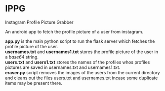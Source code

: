 # IPPG
Instagram Profile Picture Grabber

An android app to fetch the profile picture of a user from instagram.

<b>app.py</b> is the main python script to run the flask server which fetches the profile picture of the user.  
<b>usernames.txt</b> and <b>usernames1.txt</b> stores the profile picture of the user in a <i>base64</i> string.  
<b>users.txt</b> and <b>users1.txt</b> stores the names of the profiles whos profiles pictures are saved in usernames.txt and usernames1.txt.  
<b>eraser.py</b> script removes the images of the users from the current directory and cleans out the files users.txt and usernames.txt incase some duplicate items may be present there.
